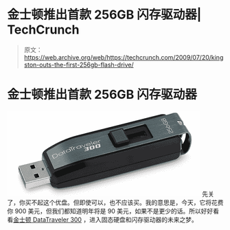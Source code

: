 # 金士顿推出首款 256GB 闪存驱动器| TechCrunch

> 原文：<https://web.archive.org/web/https://techcrunch.com/2009/07/20/kingston-outs-the-first-256gb-flash-drive/>

# 金士顿推出首款 256GB 闪存驱动器

[![datatraveler-300](img/2411d48caf0c36e3e01b0083bbb406c0.png "datatraveler-300")](https://web.archive.org/web/20230330140418/https://techcrunch.com/wp-content/uploads/2009/07/datatraveler-300.jpg) 
先关了，你买不起这个优盘。但即使可以，也不应该买。我的意思是，今天，它将花费你 900 美元，但我们都知道明年将是 90 美元，如果不是更少的话。所以好好看看[金士顿 DataTraveler 300](https://web.archive.org/web/20230330140418/http://www.kingston.com/ukroot/flash/dt300.asp) ，进入固态硬盘和闪存驱动器的未来之梦。